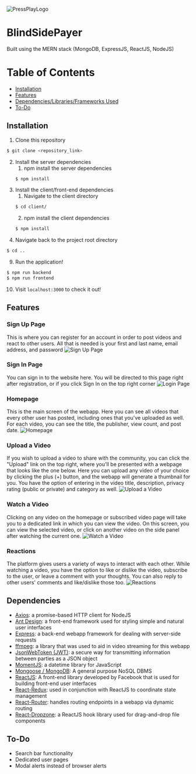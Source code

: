 ![PressPlayLogo](./client/public/favicon.ico)
# BlindSidePayer


Built using the MERN stack (MongoDB, ExpressJS, ReactJS, NodeJS)

# Table of Contents
- [Installation](#Installation)
- [Features](#Features)
- [Dependencies/Libraries/Frameworks Used](#Dependencies)
- [To-Do](#To-Do)

## Installation
1. Clone this repository
```bash
$ git clone <repository_link>
```
2. Install the server dependencies
    1. npm install the server dependencies
    ```bash
    $ npm install
    ```
3. Install the client/front-end dependencies
    1. Navigate to the client directory
    ```bash
    $ cd client/
    ```
    2. npm install the client dependencies
    ```bash
    $ npm install
    ```
4. Navigate back to the project root directory
```bash
$ cd ..
```
9. Run the application!
```bash
$ npm run backend
$ npm run frontend

```
10. Visit `localhost:3000` to check it out!

## Features
### Sign Up Page
This is where you can register for an account in order to post videos and react to other users. All that is needed is your first and last name, email address, and password
![Sign Up Page](./readme-images/signup.png)

### Sign In Page
You can sign in to the website here. You will be directed to this page right after registration, or if you click Sign In on the top right corner
![Login Page](./readme-images/login.png)

### Homepage
This is the main screen of the webapp. Here you can see all videos that every other user has posted, including ones that you've uploaded as well. For each video, you can see the title, the publisher, view count, and post date.
![Homepage](./readme-images/homepage.png)

### Upload a Video
If you wish to upload a video to share with the community, you can click the "Upload" link on the top right, where you'll be presented with a webpage that looks like the one below. Here you can upload any video of your choice by clicking the plus (+) button, and the webapp will generate a thumbnail for you. You have the option of entering in the video title, description, privacy rating (public or private) and category as well.
![Upload a Video](./readme-images/upload.png)

### Watch a Video
Clicking on any video on the homepage or subscribed video page will take you to a dedicated link in which you can view the video. On this screen, you can view the selected video, or click on another video on the side panel after watching the current one.
![Watch a Video](./readme-images/videopage.png)

### Reactions
The platform gives users a variety of ways to interact with each other. While watching a video, you have the option to like or dislike the video, subscribe to the user, or leave a comment with your thoughts. You can also reply to other users' comments and like/dislike those too.
![Reactions](./readme-images/reactions.png)

## Dependencies
- [Axios](https://github.com/axios/axios): a promise-based HTTP client for NodeJS
- [Ant Design](https://ant.design): a front-end framework used for styling simple and natural user interfaces
- [Express](https://expressjs.com): a back-end webapp framework for dealing with server-side requests
- [ffmpeg](https://ffmpeg.org): a library that was used to aid in video streaming for this webapp
- [JsonWebToken (JWT)](https://jwt.io): a secure way for transmitting information between parties as a JSON object
- [MomentJS](https://momentjs.com): a datetime library for JavaScript
- [Mongoose / MongoDB](https://www.mongodb.com): A general purpose NoSQL DBMS
- [ReactJS](https://reactjs.org): A front-end library developed by Facebook that is used for building front-end user interfaces
- [React-Redux](https://react-redux.js.org): used in conjunction with ReactJS to coordinate state management
- [React-Router](https://www.npmjs.com/package/react-router): handles routing endpoints in a webapp via dynamic routing
- [React-Dropzone](https://react-dropzone.js.org): a ReactJS hook library used for drag-and-drop file components

## To-Do
- Search bar functionality
- Dedicated user pages
- Modal alerts instead of browser alerts

